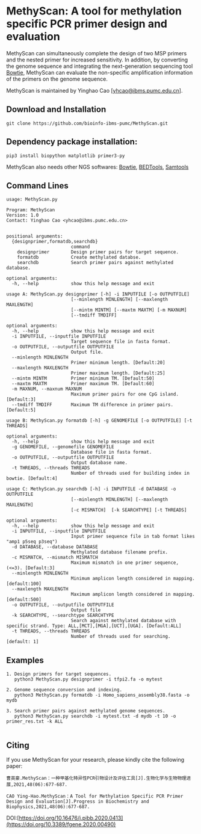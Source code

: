 # MethyScan: A tool for methylation specific PCR primer design and evaluation

MethyScan can simultaneously complete the design of two MSP primers and the nested primer for increased sensitivity. In addition, by converting the genome sequence and integrating the next-generation sequencing tool [Bowtie](http://bowtie-bio.sourceforge.net/index.shtml), MethyScan can evaluate the non-specific amplification information of the primers on the genome sequence. 

MethyScan is maintained by Yinghao Cao [yhcao@ibms.pumc.edu.cn].

## Download and Installation
```
git clone https://github.com/bioinfo-ibms-pumc/MethyScan.git
```

## Dependency package installation:
```
pip3 install biopython matplotlib primer3-py
```
  MethyScan also needs other NGS softwares: [Bowtie](http://bowtie-bio.sourceforge.net/index.shtml), [BEDTools](https://bedtools.readthedocs.io/en/latest/), [Samtools](http://samtools.sourceforge.net/)


## Command Lines

```  
usage: MethyScan.py

Program: MethyScan
Version: 1.0
Contact: Yinghao Cao <yhcao@ibms.pumc.edu.cn>
	

positional arguments:
  {designprimer,formatdb,searchdb}
                        command
    designprimer        Design primer pairs for target sequence.
    formatdb            Create methylated databse.
    searchdb            Search primer pairs against methylated database.

optional arguments:
  -h, --help            show this help message and exit
  
usage A: MethyScan.py designprimer [-h] -i INPUTFILE [-o OUTPUTFILE] 
                        [--minlength MINLENGTH] [--maxlength MAXLENGTH]
                        [--mintm MINTM] [--maxtm MAXTM] [-m MAXNUM]
                        [--tmdiff TMDIFF]

optional arguments:
  -h, --help            show this help message and exit
  -i INPUTFILE, --inputfile INPUTFILE
                        Target sequence file in fasta format.
  -o OUTPUTFILE, --outputfile OUTPUTFILE
                        Output file.
  --minlength MINLENGTH
                        Primer minimum length. [Default:20]
  --maxlength MAXLENGTH
                        Primer maximum length. [Default:25]
  --mintm MINTM         Primer minimum TM. [Default:50]
  --maxtm MAXTM         Primer maximum TM. [Default:60]
  -m MAXNUM, --maxnum MAXNUM
                        Maximum primer pairs for one CpG island. [Default:3]
  --tmdiff TMDIFF       Maximum TM difference in primer pairs. [Default:5]

usage B: MethyScan.py formatdb [-h] -g GENOMEFILE [-o OUTPUTFILE] [-t THREADS]

optional arguments:
  -h, --help            show this help message and exit
  -g GENOMEFILE, --genomefile GENOMEFILE
                        Database file in fasta format.
  -o OUTPUTFILE, --outputfile OUTPUTFILE
                        Output database name.
  -t THREADS, --threads THREADS
                        Number of threads used for building index in bowtie. [Default:4]

usage C: MethyScan.py searchdb [-h] -i INPUTFILE -d DATABASE -o OUTPUTFILE 
                        [--minlength MINLENGTH] [--maxlength MAXLENGTH]
                        [-c MISMATCH]  [-k SEARCHTYPE] [-t THREADS]

optional arguments:
  -h, --help            show this help message and exit
  -i INPUTFILE, --inputfile INPUTFILE
                        Input primer sequence file in tab format likes "amp1 p5seq p3seq")
  -d DATABASE, --database DATABASE
                        Methylated database filename prefix.
  -c MISMATCH, --mismatch MISMATCH
                        Maximum mismatch in one primer sequence, (<=3). [Default:3]
  --minlength MINLENGTH
                        Minimum amplicon length considered in mapping. [default:100]
  --maxlength MAXLENGTH
                        Maximum amplicon length considered in mapping. [default:500]
  -o OUTPUTFILE, --outputfile OUTPUTFILE
                        Output file
  -k SEARCHTYPE, --searchtype SEARCHTYPE
                        Search against methylated database with specific strand. Type: ALL,[MCT],[MGA],[UCT],[UGA]. [Default:ALL]
  -t THREADS, --threads THREADS
                        Number of threads used for searching. [default: 1]

```
## Examples
```
1. Design primers for target sequences.
   python3 MethyScan.py designprimer -i tfpi2.fa -o mytest
   
2. Genome sequence conversion and indexing.
   python3 MethyScan.py formatdb -i Homo_sapiens_assembly38.fasta -o mydb

3. Search primer pairs against methylated genome sequences.
   python3 MethyScan.py searchdb -i mytest.txt -d mydb -t 10 -o primer_res.txt -k ALL
  
```
## Citing

If you use MethyScan for your research, please kindly cite the following paper:
```
曹英豪.MethyScan：一种甲基化特异性PCR引物设计及评估工具[J].生物化学与生物物理进展,2021,48(06):677-687.
```
```
CAO Ying-Hao.MethyScan：A Tool for Methylation Specific PCR Primer Design and Evaluation[J].Progress in Biochemistry and Biophysics,2021,48(06):677-687. 
```
DOI:[https://doi.org/10.16476/j.pibb.2020.0413](https://doi.org/10.3389/fgene.2020.00490)
